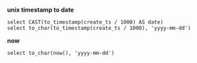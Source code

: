 **unix timestamp to date**
```
select CAST(to_timestamp(create_ts / 1000) AS date)
select to_char(to_timestamp(create_ts / 1000), 'yyyy-mm-dd')
```

**now**
```
select to_char(now(), 'yyyy-mm-dd')
```

